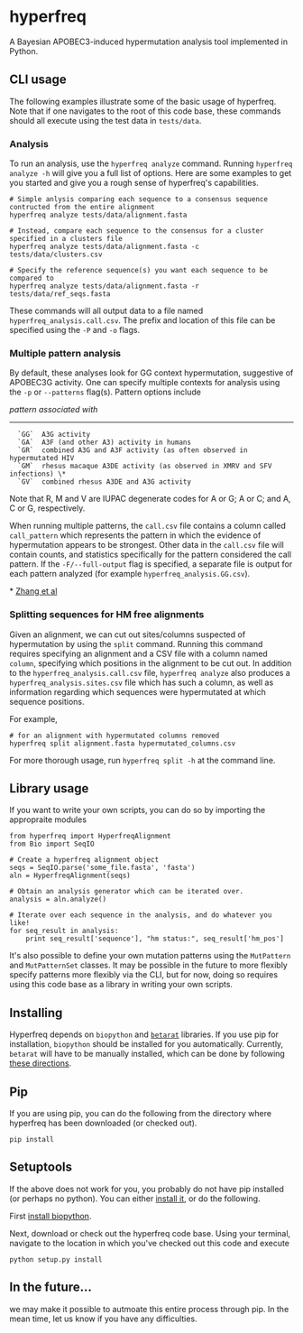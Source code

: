 # hyperfreq

A Bayesian APOBEC3-induced hypermutation analysis tool implemented in Python.


## CLI usage

The following examples illustrate some of the basic usage of hyperfreq. Note that if one navigates to the root of this code base, these commands should all execute using the test data in `tests/data`.

### Analysis

To run an analysis, use the `hyperfreq analyze` command. Running `hyperfreq analyze -h` will give you a full list of options. Here are some examples to get you started and give you a rough sense of hyperfreq's capabilities.

    # Simple anlysis comparing each sequence to a consensus sequence contructed from the entire alignment
    hyperfreq analyze tests/data/alignment.fasta

    # Instead, compare each sequence to the consensus for a cluster specified in a clusters file
    hyperfreq analyze tests/data/alignment.fasta -c tests/data/clusters.csv

    # Specify the reference sequence(s) you want each sequence to be compared to
    hyperfreq analyze tests/data/alignment.fasta -r tests/data/ref_seqs.fasta

These commands will all output data to a file named `hyperfreq_analysis.call.csv`. The prefix and location of this file can be specified using the `-P` and `-o` flags.

### Multiple pattern analysis

By default, these analyses look for GG context hypermutation, suggestive of APOBEC3G activity. One can specify multiple contexts for analysis using the `-p` or `--patterns` flag(s). Pattern options include

 *pattern*  *associated with*
----------  ------------------------------------------------------------------------
      `GG`  A3G activity
      `GA`  A3F (and other A3) activity in humans
      `GR`  combined A3G and A3F activity (as often observed in hypermutated HIV
      `GM`  rhesus macaque A3DE activity (as observed in XMRV and SFV infections) \*
      `GV`  combined rhesus A3DE and A3G activity

Note that R, M and V are IUPAC degenerate codes for A or G; A or C; and A, C or G, respectively.

When running multiple patterns, the `call.csv` file contains a column called `call_pattern` which represents the pattern in which the evidence of hypermutation appears to be strongest. Other data in the `call.csv` file will contain counts, and statistics specifically for the pattern considered the call pattern. If the `-F/--full-output` flag is specified, a separate file is output for each pattern analyzed (for example `hyperfreq_analysis.GG.csv`).

\* [Zhang et al](http://www.sciencedirect.com/science/article/pii/S0042682211004375)

   
### Splitting sequences for HM free alignments

Given an alignment, we can cut out sites/columns suspected of hypermutation by using the `split` command. Running this command requires specifying an alignment and a CSV file with a column named `column`, specifying which positions in the alignment to be cut out. In addition to the `hyperfreq_analysis.call.csv` file, `hyperfreq analyze` also produces a `hyperfreq_analysis.sites.csv` file which has such a column, as well as information regarding which sequences were hypermutated at which sequence positions.

For example,

    # for an alignment with hypermutated columns removed
    hyperfreq split alignment.fasta hypermutated_columns.csv

For more thorough usage, run `hyperfreq split -h` at the command line.


## Library usage

If you want to write your own scripts, you can do so by importing the appropraite modules

    from hyperfreq import HyperfreqAlignment
    from Bio import SeqIO

    # Create a hyperfreq alignment object
    seqs = SeqIO.parse('some_file.fasta', 'fasta')
    aln = HyperfreqAlignment(seqs)

    # Obtain an analysis generator which can be iterated over.
    analysis = aln.analyze()

    # Iterate over each sequence in the analysis, and do whatever you like!
    for seq_result in analysis:
        print seq_result['sequence'], "hm status:", seq_result['hm_pos']

It's also possible to define your own mutation patterns using the `MutPattern` and `MutPatternSet` classes. It may be possible in the future to more flexibly specify patterns more flexibly via the CLI, but for now, doing so requires using this code base as a library in writing your own scripts.


## Installing

Hyperfreq depends on `biopython` and [`betarat`](https://github.com/fhcrc/betarat) libraries. If you use pip for installation, `biopython` should be installed for you automatically. Currently, `betarat` will have to be manually installed, which can be done by following [these directions](https://github.com/fhcrc/betarat).

## Pip

If you are using pip, you can do the following from the directory where hyperfreq has been downloaded (or checked out).

    pip install

## Setuptools

If the above does not work for you, you probably do not have pip installed (or perhaps no python). You can either [install it](http://www.pip-installer.org/en/latest/installing.html), or do the following.

First [install biopython](http://biopython.org/DIST/docs/install/Installation.html).

Next, download or check out the hyperfreq code base. Using your terminal, navigate to the location in which you've checked out this code and execute

    python setup.py install

## In the future...

we may make it possible to autmoate this entire process through pip. In the mean time, let us know if you have any difficulties.

